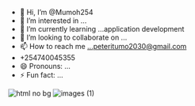 - 👋 Hi, I’m @Mumoh254
- 👀 I’m interested in ...
- 🌱 I’m currently learning ...application development
- 💞️ I’m looking to collaborate on ...
- 📫 How to reach me ...peteritumo2030@gmail.com
-  +254740045355
- 😄 Pronouns: ...
- ⚡ Fun fact: ...
  
<!---
Mumoh254/Mumoh254 is a ✨ special ✨ repository because its `README.md` (this file) appears on your GitHub profile.
You can click the Preview link to take a look at your changes.
--->

![html  no  bg](https://github.com/user-attachments/assets/8b06d98e-8f51-4155-84f9-ab2095171c38)
![images (1)](https://github.com/user-attachments/assets/8b2b6ff7-7fb5-4049-bf30-2932bb685a71)
